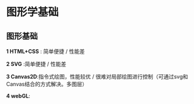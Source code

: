 # 图形学基础



## 图形基础

**1 HTML+CSS** : 简单便捷 / 性能差

**2 SVG** :简单便捷 / 性能差

**3 Canvas2D**:指令式绘图，性能较优 / 很难对局部绘图进行控制（可通过svg和Canvas结合的方式解决。多图层）

**4 webGL**:

